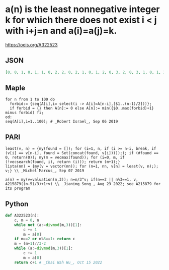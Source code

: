 # a\(n\) is the least nonnegative integer k for which there does not exist i < j with i\+j\=n and a\(i\)\=a\(j\)\=k\.
https://oeis.org/A322523
## JSON
```JSON
[0, 0, 1, 0, 1, 1, 0, 2, 2, 0, 2, 1, 0, 1, 2, 0, 3, 2, 0, 3, 1, 0, 1, 3, 0, 3, 3, 0, 3, 1, 0, 1, 3, 0, 2, 2, 0, 2, 1, 0, 1, 2, 0, 4, 3, 0, 4, 1, 0, 1, 4, 0, 4, 3, 0, 4, 1, 0, 1, 4, 0, 2, 2, 0, 2, 1, 0, 1, 2, 0, 4, 4, 0, 4, 1, 0, 1, 4, 0, 4, 4, 0, 4, 1, 0, 1, 4, 0, 2, 2, 0, 2, 1, 0, 1, 2, 0, 3, 4, 0]
```
## Maple
```Maple
for n from 1 to 100 do
  forbid:= {seq(A[i],i= select(i -> A[i]=A[n-i],[$1..(n-1)/2]))};
  if forbid = {} then A[n]:= 0 else A[n]:= min({$0..max(forbid)+1} minus forbid) fi;
od:
seq(A[i],i=1..100); # _Robert Israel_, Sep 06 2019
```
## PARI
```PARI
least(v, n) = {my(found = []); for (i=1, n, if (i >= n-i, break, if (v[i] == v[n-i], found = Set(concat(found, v[i]))));); if (#found == 0, return(0)); my(m = vecmax(found)); for (i=0, m, if (!vecsearch(found, i), return (i))); return (m+1);}
lista(nn) = {my(v = vector(nn)); for (n=1, nn, v[n] = least(v, n);); v;} \\ _Michel Marcus_, Sep 07 2019
```
```PARI
a(n) = my(v=valuation(n,3)); n=n/3^v; if(n==2 || n%3==1, v, A215879((n-5)/3)+1+v) \\ _Jianing Song_, Aug 23 2022; see A215879 for its program
```
## Python
```Python
def A322523(n):
    c, m = 0, n
    while not (a:=divmod(m,3))[1]:
        c += 1
        m = a[0]
    if m==2 or m%3==1: return c
    m = (m+1)//3-2
    while (a:=divmod(m,3))[1]:
        c += 1
        m = a[0]
    return c+1 # _Chai Wah Wu_, Oct 15 2022
```
